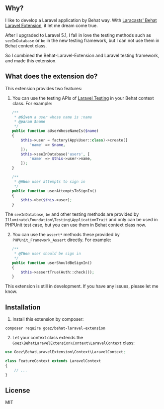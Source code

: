 ## Why?

I like to develop a Laravel application by Behat way. With [Laracasts' Behat Laravel Extension](https://github.com/laracasts/Behat-Laravel-Extension), it let me dream come true.

After I upgraded to Laravel 5.1, I fall in love the testing methods such as `seeInDatabase` or `be` in the new testing framework, but I can not use them in Behat context class.

So I combined the Behat-Laravel-Extension and Laravel testing framework, and made this extension.

## What does the extension do?

This extension provides two features:

1. You can use the testing APIs of [Laravel Testing](laravel.com/docs/5.1/testing) in your Behat context class. For example:

 ```php
    /**
     * @Given a user whose name is :name
     * @param $name
     */
    public function aUserWhoseNameIs($name)
    {
        $this->user = factory(App\User::class)->create([
            'name' => $name,
        ]);
        $this->seeInDatabase('users', [
            'name' => $this->user->name,
        ]);
    }

    /**
     * @When user attempts to sign in
     */
    public function userAttemptsToSignIn()
    {
        $this->be($this->user);
    }
 ```

 The `seeInDatabase`, `be` and other testing methods are provided by `Illuminate\Foundation\Testing\ApplicationTrait` and only can be used in PHPUnit test case, but you can use them in Behat context class now.

2. You can use the `assert*` methods these provided by `PHPUnit_Framework_Assert` directly. For example:

 ```php
    /**
     * @Then user should be sign in
     */
    public function userShouldBeSignIn()
    {
        $this->assertTrue(Auth::check());
    }
 ```

This extension is still in development. If you have any issues, please let me know.

## Installation

1. Install this extension by composer:

 ```
 composer require goez/behat-laravel-extension
 ```

2. Let your context class extends the `Goez\BehatLaravelExtension\Context\LaravelContext` class:

 ```php
 use Goez\BehatLaravelExtension\Context\LaravelContext;

 class FeatureContext extends LaravelContext
 {
     // ...
 }
 ```

## License

MIT